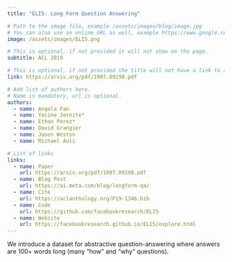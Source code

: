 ```yaml
---
title: "ELI5: Long Form Question Answering"

# Path to the image file, example /assets/images/blog/image.jpg
# You can also use an online URL as well, example https://www.google.com/image.jpg
image: /assets/images/ELI5.png

# This is optional, if not provided it will not show on the page.
subtitle: ACL 2019

# This is optional, if not provided the title will not have a link to anywhere
link: https://arxiv.org/pdf/1907.09190.pdf

# Add list of authors here.
# Name is mandatory, url is optional.
authors:
  - name: Angela Fan
  - name: Yacine Jernite*
  - name: Ethan Perez*
  - name: David Grangier
  - name: Jason Weston
  - name: Michael Auli

# List of links
links:
  - name: Paper
    url: https://arxiv.org/pdf/1907.09190.pdf
  - name: Blog Post
    url: https://ai.meta.com/blog/longform-qa/
  - name: Cite
    url: https://aclanthology.org/P19-1346.bib
  - name: Code
    url: https://github.com/facebookresearch/ELI5
  - name: Website
    url: https://facebookresearch.github.io/ELI5/explore.html
---
```


<!--Abstract-->

We introduce a dataset for abstractive question-answering where answers are 100+ words long (many “how” and “why” questions).
